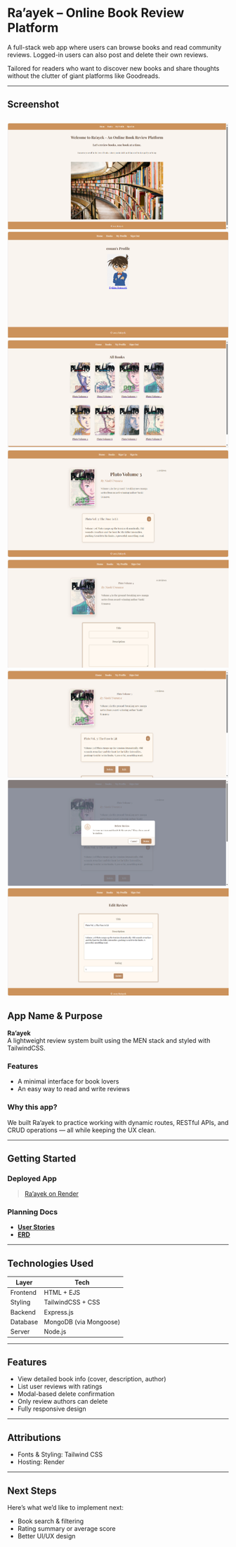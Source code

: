 # Ra’ayek – Online Book Review Platform

A full-stack web app where users can browse books and read community reviews. Logged-in users can also post and delete their own reviews.

Tailored for readers who want to discover new books and share thoughts without the clutter of giant platforms like Goodreads.

---

## Screenshot

![Screenshot 1](./images/Homepage.png)  
![Screenshot 2](./images/userprofile.png)
![Screenshot 3](./images/books.png)
![Screenshot 4](./images/booknotsignedin.png)
![Screenshot 6](./images/addreview.png)
![Screenshot 7](./images/deleteoredit.png)
![Screenshot 8](./images/delete.png)
![Screenshot 9](./images/edit.png)
---

## App Name & Purpose

**Ra’ayek**  
A lightweight review system built using the MEN stack and styled with TailwindCSS.

### Features
- A minimal interface for book lovers  
- An easy way to read and write reviews  

### Why this app?
We built Ra’ayek to practice working with dynamic routes, RESTful APIs, and CRUD operations — all while keeping the UX clean.

---

## Getting Started

### Deployed App  
> [Ra’ayek on Render](https://online-book-review-platform.onrender.com)

### Planning Docs  
- [**User Stories**](https://imgur.com/a/I3MC8u0)  
- [**ERD**](https://imgur.com/a/SDTIGlu)

---

## Technologies Used

| Layer     | Tech                     |
|-----------|--------------------------|
| Frontend  | HTML + EJS               |
| Styling   | TailwindCSS  + CSS       |
| Backend   | Express.js               |
| Database  | MongoDB (via Mongoose)   |
| Server    | Node.js                  |


---

## Features

- View detailed book info (cover, description, author)  
- List user reviews with ratings  
- Modal-based delete confirmation  
- Only review authors can delete  
- Fully responsive design  

---

## Attributions

- Fonts & Styling: Tailwind CSS  
- Hosting: Render  

---

## Next Steps

Here’s what we’d like to implement next:
- Book search & filtering  
- Rating summary or average score  
- Better UI/UX design
